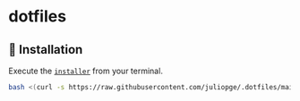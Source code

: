 # dotfiles

## 🚀 Installation

Execute the [`installer`](installer) from your terminal.

```bash
bash <(curl -s https://raw.githubusercontent.com/juliopge/.dotfiles/main/installer)
```
